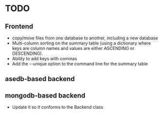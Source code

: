 # TODO

## Frontend

* copy/move files from one database to another, including a new database
* Multi-column sorting on the summary table (using a dictionary where keys are column names and values are either ASCENDING or DESCENDING).
* Ability to add keys with commas
* Add the --unique option to the command line for the summary table

## asedb-based backend

## mongodb-based backend

* Update it so it conforms to the Backend class
